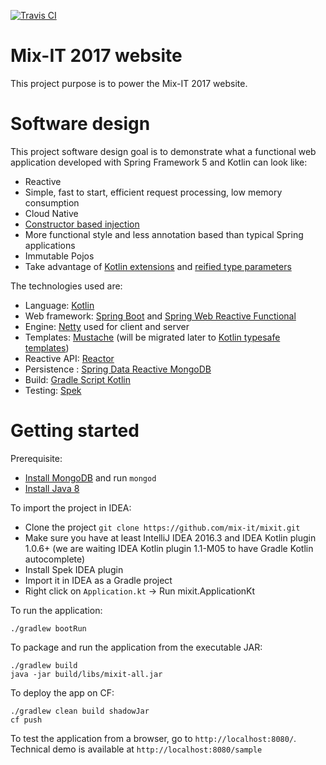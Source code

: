 [![Travis CI](https://api.travis-ci.org/mix-it/mixit.svg?branch=master)](https://travis-ci.org/mix-it/mixit)

# Mix-IT 2017 website

This project purpose is to power the Mix-IT 2017 website.

# Software design

This project software design goal is to demonstrate what a functional web application
developed with Spring Framework 5 and Kotlin can look like:
 - Reactive
 - Simple, fast to start, efficient request processing, low memory consumption
 - Cloud Native
 - [Constructor based injection](http://olivergierke.de/2013/11/why-field-injection-is-evil/)
 - More functional style and less annotation based than typical Spring applications
 - Immutable Pojos
 - Take advantage of [Kotlin extensions](https://kotlinlang.org/docs/reference/extensions.html) and [reified type parameters](https://kotlinlang.org/docs/reference/inline-functions.html#reified-type-parameters)

The technologies used are:
 - Language: [Kotlin](https://kotlin.link/) 
 - Web framework: [Spring Boot](https://projects.spring.io/spring-boot/) and [Spring Web Reactive Functional](https://spring.io/blog/2016/09/22/new-in-spring-5-functional-web-framework)
 - Engine: [Netty](http://netty.io/) used for client and server
 - Templates: [Mustache](https://github.com/samskivert/jmustache) (will be migrated later to [Kotlin typesafe templates](https://github.com/sdeleuze/kotlin-script-templating))
 - Reactive API: [Reactor](http://projectreactor.io/)
 - Persistence : [Spring Data Reactive MongoDB](https://spring.io/blog/2016/11/28/going-reactive-with-spring-data)
 - Build: [Gradle Script Kotlin](https://github.com/gradle/gradle-script-kotlin)
 - Testing: [Spek](https://jetbrains.github.io/spek/)
 
# Getting started

Prerequisite:
 - [Install MongoDB](https://www.mongodb.com/download-center) and run `mongod`
 - [Install Java 8](http://www.oracle.com/technetwork/java/javase/downloads/jdk8-downloads-2133151.html)

To import the project in IDEA:
 - Clone the project `git clone https://github.com/mix-it/mixit.git`
 - Make sure you have at least IntelliJ IDEA 2016.3 and IDEA Kotlin plugin 1.0.6+ (we are waiting IDEA Kotlin plugin 1.1-M05 to have Gradle Kotlin autocomplete)
 - Install Spek IDEA plugin
 - Import it in IDEA as a Gradle project
 - Right click on `Application.kt` -> Run mixit.ApplicationKt

To run the application:
```
./gradlew bootRun
```

To package and run the application from the executable JAR:
```
./gradlew build
java -jar build/libs/mixit-all.jar
```

To deploy the app on CF:
```
./gradlew clean build shadowJar
cf push
```

To test the application from a browser, go to `http://localhost:8080/`.
Technical demo is available at `http://localhost:8080/sample` 

